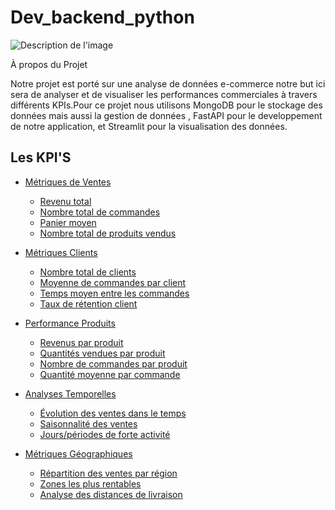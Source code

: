 # Dev_backend_python

![Description de l'image](https://www.google.com/url?sa=i&url=https%3A%2F%2Fwww.abime-concept.com%2F2023%2F03%2F13%2Flavenir-du-commerce-en-ligne%2F&psig=AOvVaw0_2yYGU0UpV4fS2Rm32Yps&ust=1734617031770000&source=images&cd=vfe&opi=89978449&ved=0CBQQjRxqFwoTCNiOv5i-sYoDFQAAAAAdAAAAABAJ![image](https://github.com/user-attachments/assets/61f76bef-a306-4bb1-92ad-be62fc718775)
)




À propos du Projet

Notre projet est porté sur une  analyse de données e-commerce notre but ici sera de analyser et de visualiser les performances commerciales à travers différents KPIs.Pour ce projet nous utilisons MongoDB pour le stockage des données mais aussi la gestion de données , FastAPI pour le developpement de notre application, et Streamlit pour la visualisation des données.

## Les KPI'S

- [Métriques de Ventes](#métriques-de-ventes)
  - [Revenu total](#revenu-total)
  - [Nombre total de commandes](#nombre-total-de-commandes)
  - [Panier moyen](#panier-moyen)
  - [Nombre total de produits vendus](#nombre-total-de-produits-vendus)
  
- [Métriques Clients](#métriques-clients)
  - [Nombre total de clients](#nombre-total-de-clients)
  - [Moyenne de commandes par client](#moyenne-de-commandes-par-client)
  - [Temps moyen entre les commandes](#temps-moyen-entre-les-commandes)
  - [Taux de rétention client](#taux-de-rétention-client)

- [Performance Produits](#performance-produits)
  - [Revenus par produit](#revenus-par-produit)
  - [Quantités vendues par produit](#quantités-vendues-par-produit)
  - [Nombre de commandes par produit](#nombre-de-commandes-par-produit)
  - [Quantité moyenne par commande](#quantité-moyenne-par-commande)

- [Analyses Temporelles](#analyses-temporelles)
  - [Évolution des ventes dans le temps](#évolution-des-ventes-dans-le-temps)
  - [Saisonnalité des ventes](#saisonnalité-des-ventes)
  - [Jours/périodes de forte activité](#jourspériodes-de-forte-activité)

- [Métriques Géographiques](#métriques-géographiques)
  - [Répartition des ventes par région](#répartition-des-ventes-par-région)
  - [Zones les plus rentables](#zones-les-plus-rentables)
  - [Analyse des distances de livraison](#analyse-des-distances-de-livraison)
